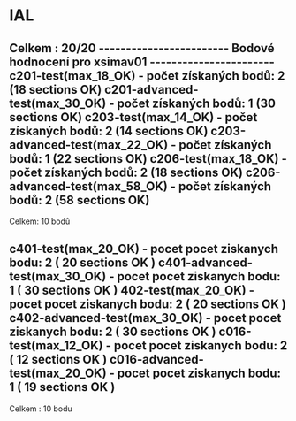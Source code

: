 # IAL
Celkem : 20/20
------------------------ Bodové hodnocení pro xsimav01 -----------------------
c201-test(max_18_OK) - počet získaných bodů: 2 (18 sections OK)
c201-advanced-test(max_30_OK) - počet získaných bodů: 1 (30 sections OK)
c203-test(max_14_OK) - počet získaných bodů: 2 (14 sections OK)
c203-advanced-test(max_22_OK) - počet získaných bodů: 1 (22 sections OK)
c206-test(max_18_OK) - počet získaných bodů: 2 (18 sections OK)
c206-advanced-test(max_58_OK) - počet získaných bodů: 2 (58 sections OK)
----------------
Celkem: 10 bodů

c401-test(max_20_OK) - pocet pocet ziskanych bodu: 2 ( 20 sections OK )
c401-advanced-test(max_30_OK) - pocet pocet ziskanych bodu: 1 ( 30 sections OK )
402-test(max_20_OK) - pocet pocet ziskanych bodu: 2 ( 20 sections OK )
c402-advanced-test(max_30_OK) - pocet pocet ziskanych bodu: 2 ( 30 sections OK )
c016-test(max_12_OK) - pocet pocet ziskanych bodu: 2 ( 12 sections OK )
c016-advanced-test(max_20_OK) - pocet pocet ziskanych bodu: 1 ( 19 sections OK )
----------------
Celkem : 10 bodu



